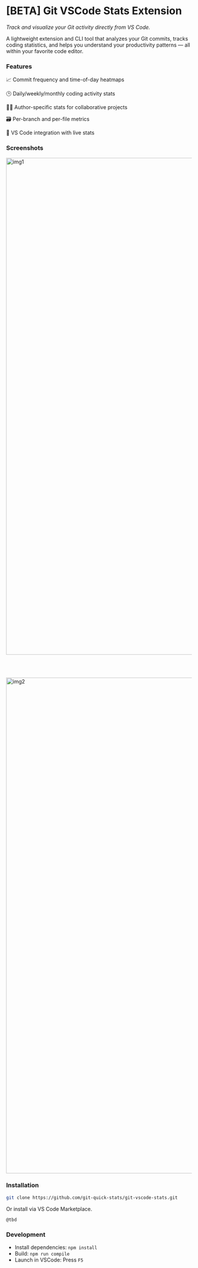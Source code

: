 # [BETA] Git VSCode Stats Extension

_Track and visualize your Git activity directly from VS Code._

A lightweight extension and CLI tool that analyzes your Git commits, tracks coding statistics, and helps you understand your productivity patterns — all within your favorite code editor.

### Features

📈 Commit frequency and time-of-day heatmaps

🕒 Daily/weekly/monthly coding activity stats

🧑‍💻 Author-specific stats for collaborative projects

🗃️ Per-branch and per-file metrics

🔌 VS Code integration with live stats

### Screenshots

<img width="1703" height="1348" alt="img1" src="https://github.com/user-attachments/assets/0b93b49f-307d-48d5-84dc-d14136715a54" />

<br><br>

<img width="1701" height="1345" alt="img2" src="https://github.com/user-attachments/assets/d0f9d148-6f4b-44f5-a50b-16496519a75e" />

### Installation

```bash
git clone https://github.com/git-quick-stats/git-vscode-stats.git
```

Or install via VS Code Marketplace.

`@tbd`

### Development

- Install dependencies: `npm install`
- Build: `npm run compile`
- Launch in VSCode: Press `F5`
